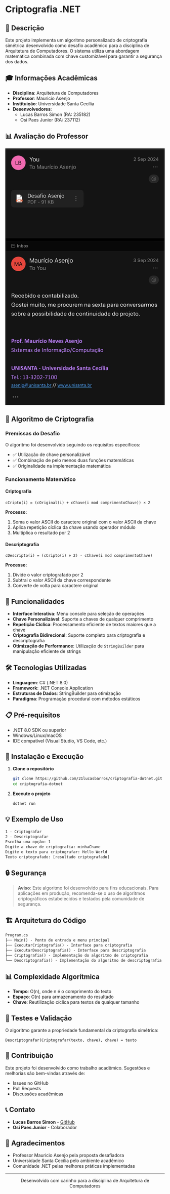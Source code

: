 # Criptografia .NET

## 📝 Descrição

Este projeto implementa um algoritmo personalizado de criptografia simétrica desenvolvido como desafio acadêmico para a disciplina de Arquitetura de Computadores. O sistema utiliza uma abordagem matemática combinada com chave customizável para garantir a segurança dos dados.

## 🎓 Informações Acadêmicas

- **Disciplina**: Arquitetura de Computadores
- **Professor**: Mauricio Asenjo
- **Instituição**: Universidade Santa Cecília
- **Desenvolvedores**:
  - Lucas Barros Simon (RA: 235182)
  - Osi Paes Junior (RA: 237112)

## 📊 Avaliação do Professor

![Avaliação do Professor](avaliacao.jpeg)

## 🔐 Algoritmo de Criptografia

### Premissas do Desafio

O algoritmo foi desenvolvido seguindo os requisitos específicos:

- ✅ Utilização de chave personalizável
- ✅ Combinação de pelo menos duas funções matemáticas
- ✅ Originalidade na implementação matemática

### Funcionamento Matemático

#### **Criptografia**

```
cCripto(i) = (cOriginal(i) + cChave(i mod comprimentoChave)) × 2
```

**Processo:**

1. Soma o valor ASCII do caractere original com o valor ASCII da chave
2. Aplica repetição cíclica da chave usando operador módulo
3. Multiplica o resultado por 2

#### **Descriptografia**

```
cDescripto(i) = (cCripto(i) ÷ 2) - cChave(i mod comprimentoChave)
```

**Processo:**

1. Divide o valor criptografado por 2
2. Subtrai o valor ASCII da chave correspondente
3. Converte de volta para caractere original

## 🚀 Funcionalidades

- **Interface Interativa**: Menu console para seleção de operações
- **Chave Personalizável**: Suporte a chaves de qualquer comprimento
- **Repetição Cíclica**: Processamento eficiente de textos maiores que a chave
- **Criptografia Bidirecional**: Suporte completo para criptografia e descriptografia
- **Otimização de Performance**: Utilização de `StringBuilder` para manipulação eficiente de strings

## 🛠️ Tecnologias Utilizadas

- **Linguagem**: C# (.NET 8.0)
- **Framework**: .NET Console Application
- **Estruturas de Dados**: StringBuilder para otimização
- **Paradigma**: Programação procedural com métodos estáticos

## 📋 Pré-requisitos

- .NET 8.0 SDK ou superior
- Windows/Linux/macOS
- IDE compatível (Visual Studio, VS Code, etc.)

## 🔧 Instalação e Execução

1. **Clone o repositório**

   ```bash
   git clone https://github.com/21lucasbarros/criptografia-dotnet.git
   cd criptografia-dotnet
   ```

2. **Execute o projeto**
   ```bash
   dotnet run
   ```

## 💡 Exemplo de Uso

```
1 - Criptografar
2 - Descriptografar
Escolha uma opção: 1
Digite a chave de criptografia: minhaChave
Digite o texto para criptografar: Hello World
Texto criptografado: [resultado criptografado]
```

## 🔒 Segurança

> **Aviso**: Este algoritmo foi desenvolvido para fins educacionais. Para aplicações em produção, recomenda-se o uso de algoritmos criptográficos estabelecidos e testados pela comunidade de segurança.

## 🏗️ Arquitetura do Código

```
Program.cs
├── Main() - Ponto de entrada e menu principal
├── ExecutarCriptografia() - Interface para criptografia
├── ExecutarDescriptografia() - Interface para descriptografia
├── Criptografia() - Implementação do algoritmo de criptografia
└── Descriptografia() - Implementação do algoritmo de descriptografia
```

## 📊 Complexidade Algorítmica

- **Tempo**: O(n), onde n é o comprimento do texto
- **Espaço**: O(n) para armazenamento do resultado
- **Chave**: Reutilização cíclica para textos de qualquer tamanho

## 🧪 Testes e Validação

O algoritmo garante a propriedade fundamental da criptografia simétrica:

```
Descriptografar(Criptografar(texto, chave), chave) = texto
```

## 🤝 Contribuição

Este projeto foi desenvolvido como trabalho acadêmico. Sugestões e melhorias são bem-vindas através de:

- Issues no GitHub
- Pull Requests
- Discussões acadêmicas

## 📞 Contato

- **Lucas Barros Simon** - [GitHub](https://github.com/21lucasbarros)
- **Osi Paes Junior** - Colaborador

## 🙏 Agradecimentos

- Professor Mauricio Asenjo pela proposta desafiadora
- Universidade Santa Cecília pelo ambiente acadêmico
- Comunidade .NET pelas melhores práticas implementadas

---

<div align="center">
Desenvolvido com carinho para a disciplina de Arquitetura de Computadores
</div>
